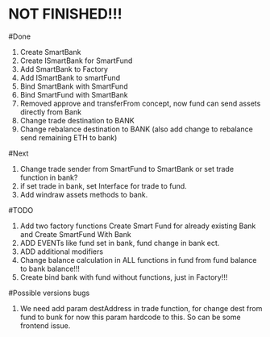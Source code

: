 # NOT FINISHED!!!

#Done

1) Create SmartBank
2) Create ISmartBank for SmartFund
3) Add SmartBank to Factory
4) Add ISmartBank to smartFund
5) Bind SmartBank with SmartFund
6) Bind SmartFund with SmartBank
7) Removed approve and transferFrom concept, now fund can send assets directly from Bank
8) Change trade destination to BANK
9) Change rebalance destination to BANK (also add change to rebalance send remaining ETH to bank)

#Next
1) Change trade sender from SmartFund to SmartBank or set trade function in bank?
2) if set trade in bank, set Interface for trade to fund.
3) Add windraw assets methods to bank.


#TODO
1) Add two factory functions Create Smart Fund for already existing Bank and Create SmartFund With Bank
2) ADD EVENTs like fund set in bank, fund change in bank ect.
3) ADD additional modifiers
4) Change balance calculation in ALL functions in fund from fund balance to bank balance!!!
5) Create bind bank with fund without functions, just in Factory!!!


#Possible versions bugs
1) We need add param destAddress in trade function, for change dest from fund to bunk for now this param hardcode to this. So can be some frontend issue.
